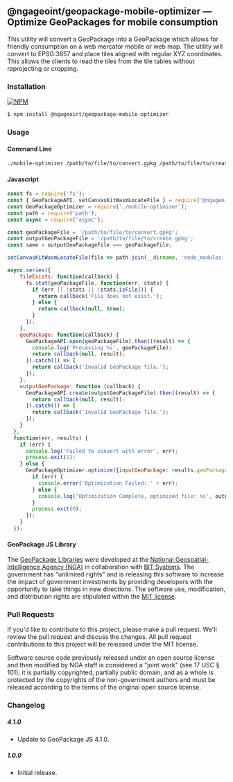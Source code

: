 ## @ngageoint/geopackage-mobile-optimizer &mdash; Optimize GeoPackages for mobile consumption

This utility will convert a GeoPackage into a GeoPackage which allows for friendly consumption on a web mercator mobile or web map.  The utility will convert to EPSG:3857 and place tiles aligned with regular XYZ coordinates.  This allows the clients to read the tiles from the tile tables without reprojecting or cropping.

### Installation ###

[![NPM](https://img.shields.io/npm/v/@ngageoint/geopackage-mobile-optimizer.svg)](https://www.npmjs.com/package/@ngageoint/geopackage-mobile-optimizer)

```sh
$ npm install @ngageoint/geopackage-mobile-optimizer
```

### Usage

#### Command Line

```sh
./mobile-optimizer /path/to/file/to/convert.gpkg /path/to/file/to/create.gpkg
```

#### Javascript
```javascript
const fs = require('fs');
const { GeoPackageAPI, setCanvasKitWasmLocateFile } = require('@ngageoint/geopackage');
const GeoPackageOptimizer = require('./mobile-optimizer');
const path = require('path');
const async = require('async');

const geoPackageFile = '/path/to/file/to/convert.gpkg';
const outputGeoPackageFile = '/path/to/file/to/create.gpkg';
const same = outputGeoPackageFile === geoPackageFile;

setCanvasKitWasmLocateFile(file => path.join(__dirname, 'node_modules', '@ngageoint', 'geopackage', 'dist', 'canvaskit', file));

async.series({
    fileExists: function(callback) {
      fs.stat(geoPackageFile, function(err, stats) {
        if (err || !stats || !stats.isFile()) {
          return callback('File does not exist.');
        } else {
          return callback(null, true);
        }
      });
    },
    geoPackage: function(callback) {
      GeoPackageAPI.open(geoPackageFile).then((result) => {
        console.log('Processing %s', geoPackageFile);
        return callback(null, result);
      }).catch(() => {
        return callback('Invalid GeoPackage file.');
      });
    },
    outputGeoPackage: function (callback) {
      GeoPackageAPI.create(outputGeoPackageFile).then((result) => {
        return callback(null, result);
      }).catch(() => {
        return callback('Invalid GeoPackage file.');
      });
    }
  },
  function(err, results) {
    if (err) {
      console.log('Failed to convert with error', err);
      process.exit(1);
    } else {
      GeoPackageOptimizer.optimize({inputGeoPackage: results.geoPackage, outputGeoPackage: results.outputGeoPackage, same: same}, (err) => {
        if (err) {
          console.error('Optimization Failed: ' + err);
        } else {
          console.log('Optimization Complete, optimized file: %s', outputGeoPackageFile);
        }
        process.exit(0);
      });
    }
  });
```

#### GeoPackage JS Library ####

The [GeoPackage Libraries](http://ngageoint.github.io/GeoPackage/) were developed at the [National Geospatial-Intelligence Agency (NGA)](http://www.nga.mil/) in collaboration with [BIT Systems](http://www.bit-sys.com/). The government has "unlimited rights" and is releasing this software to increase the impact of government investments by providing developers with the opportunity to take things in new directions. The software use, modification, and distribution rights are stipulated within the [MIT license](http://choosealicense.com/licenses/mit/).

### Pull Requests ###
If you'd like to contribute to this project, please make a pull request. We'll review the pull request and discuss the changes. All pull request contributions to this project will be released under the MIT license.

Software source code previously released under an open source license and then modified by NGA staff is considered a "joint work" (see 17 USC § 101); it is partially copyrighted, partially public domain, and as a whole is protected by the copyrights of the non-government authors and must be released according to the terms of the original open source license.


### Changelog


##### 4.1.0

- Update to GeoPackage JS 4.1.0.

##### 1.0.0

- Initial release.
